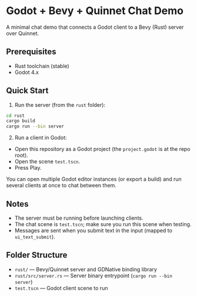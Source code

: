 # Godot + Bevy + Quinnet Chat Demo

A minimal chat demo that connects a Godot client to a Bevy (Rust) server over Quinnet.

## Prerequisites
- Rust toolchain (stable)
- Godot 4.x

## Quick Start

1) Run the server (from the `rust` folder):

```bash
cd rust
cargo build
cargo run --bin server
```

2) Run a client in Godot:
- Open this repository as a Godot project (the `project.godot` is at the repo root).
- Open the scene `test.tscn`.
- Press Play.

You can open multiple Godot editor instances (or export a build) and run several clients at once to chat between them.

## Notes
- The server must be running before launching clients.
- The chat scene is `test.tscn`; make sure you run this scene when testing.
- Messages are sent when you submit text in the input (mapped to `ui_text_submit`).

## Folder Structure
- `rust/` — Bevy/Quinnet server and GDNative binding library
- `rust/src/server.rs` — Server binary entrypoint (`cargo run --bin server`)
- `test.tscn` — Godot client scene to run